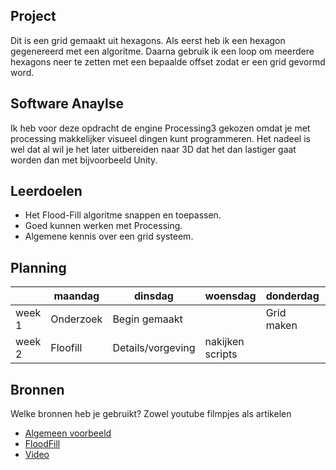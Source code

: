 ## Project
Dit is een grid gemaakt uit hexagons. Als eerst heb ik een hexagon gegenereerd met een algoritme. Daarna gebruik ik een loop om meerdere hexagons neer te zetten met een bepaalde offset zodat er een grid gevormd word.

## Software Anaylse 
Ik heb voor deze opdracht de engine Processing3 gekozen omdat je met processing makkelijker visueel dingen kunt programmeren. Het nadeel is wel dat al wil je het later uitbereiden naar 3D dat het dan lastiger gaat worden dan met bijvoorbeeld Unity.

## Leerdoelen 
- Het Flood-Fill algoritme snappen en toepassen.
- Goed kunnen werken met Processing.
- Algemene kennis over een grid systeem.

## Planning 
| | maandag | dinsdag | woensdag | donderdag | vrijdag |
| --- | --- | --- | --- | --- | --- |
|week 1 |Onderzoek|Begin gemaakt||Grid maken|| 
|week 2 |Floofill|Details/vorgeving|nakijken scripts|||

## Bronnen
Welke bronnen heb je gebruikt? Zowel youtube filmpjes als artikelen

- [Algemeen voorbeeld](https://www.openprocessing.org/sketch/294821)
- [FloodFill](https://en.wikipedia.org/wiki/Flood_fill)
- [Video](https://www.youtube.com/watch?v=LFU5ZlrR21E)
